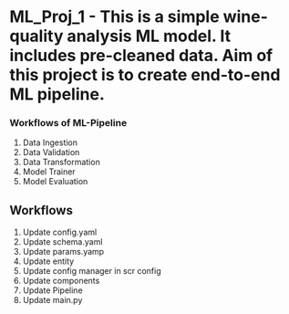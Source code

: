 # ML_Proj_1 - This is a simple wine-quality analysis ML model. It includes pre-cleaned data. Aim of this project is to create end-to-end ML pipeline.

### Workflows of ML-Pipeline
 1. Data Ingestion
 2. Data Validation
 3. Data Transformation
 4. Model Trainer
 5. Model Evaluation 


 ## Workflows
 1. Update config.yaml
 2. Update schema.yaml
 3. Update params.yamp
 4. Update entity
 5. Update config manager in scr config
 6. Update components
 7. Update Pipeline
 8. Update main.py